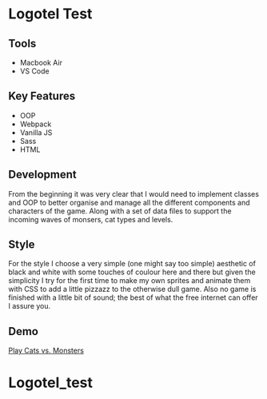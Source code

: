 # Logotel Test

## Tools

- Macbook Air
- VS Code

## Key Features

- OOP
- Webpack
- Vanilla JS
- Sass
- HTML

## Development

From the beginning it was very clear that I would need to implement classes and OOP to better organise and manage all the different components and characters of the game. Along with a set of data files to support the incoming waves of monsers, cat types and levels.

## Style

For the style I choose a very simple (one might say too simple) aesthetic of black and white with some touches of coulour here and there but given the simplicity I try for the first time to make my own sprites and animate them with CSS to add a little pizzazz to the otherwise dull game. Also no game is finished with a little bit of sound; the best of what the free internet can offer I assure you.

## Demo

<a href="https://rrlaforest1.github.io/cats-vs-monsters/"> Play Cats vs. Monsters</a>
# Logotel_test
